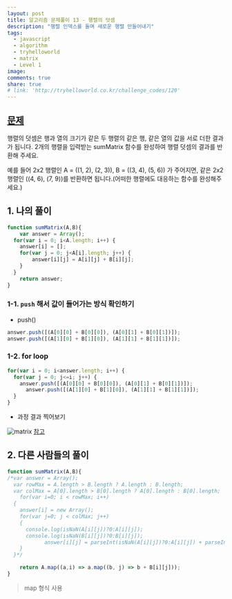 ```yaml
---
layout: post
title: 알고리즘 문제풀이 13 - 행렬의 덧셈
description: "행렬 인덱스를 돌며 새로운 행렬 만들어내기"
tags:
  - javascript
  - algorithm
  - tryhelloworld
  - matrix
  - Level 1
image: 
comments: true
share: true
# link: 'http://tryhelloworld.co.kr/challenge_codes/120'
---
```


<!--![gcd](../../assets/images/emojis/gcd.png){: .center-image}-->

## [문제](http://tryhelloworld.co.kr/challenge_codes/9)

행렬의 덧셈은 행과 열의 크기가 같은 두 행렬의 같은 행, 같은 열의 값을 서로 더한 결과가 됩니다. 2개의 행렬을 입력받는 sumMatrix 함수를 완성하여 행렬 덧셈의 결과를 반환해 주세요.

예를 들어 2x2 행렬인 A = ((1, 2), (2, 3)), B = ((3, 4), (5, 6)) 가 주어지면, 같은 2x2 행렬인 ((4, 6), (7, 9))를 반환하면 됩니다.(어떠한 행렬에도 대응하는 함수를 완성해주세요.)

## 1. 나의 풀이

```javascript
function sumMatrix(A,B){
	var answer = Array();
  for(var i = 0; i<A.length; i++) {
    answer[i] = [];
    for(var j = 0; j<A[i].length; j++) {
    	answer[i][j] = A[i][j] + B[i][j];
    }
  }
	return answer;
}
```
### 1-1. `push` 해서 값이 들어가는 방식 확인하기

* push()
```javascript
answer.push([(A[0][0] + B[0][0]), (A[0][1] + B[0][1])]);
answer.push([(A[1][0] + B[1][0]), (A[1][1] + B[1][1])]);
```

### 1-2. for loop

```javascript
for(var i = 0; i<answer.length; i++) {
  for(var j = 0; j<=i; j++) {
    answer.push([(A[0][0] + B[0][0]), (A[0][1] + B[0][1])]);
	  answer.push([(A[1][0] + B[1][0]), (A[1][1] + B[1][1])]);
  }
}
```

* 과정 결과 찍어보기

![matrix](../../assets/images/study/matrix.png)
[참고](https://wayhome25.github.io/algorithm/2017/02/26/SumMatrix/)

## 2. 다른 사람들의 풀이

```javascript
function sumMatrix(A,B){
/*var answer = Array();
  var rowMax = A.length > B.length ? A.length : B.length;
  var colMax = A[0].length > B[0].length ? A[0].length : B[0].length;
    for(var i=0; i < rowMax; i++)
  {
    answer[i] = new Array();
    for(var j=0; j < colMax; j++)
    {
      console.log(isNaN(A[i][j])?0:A[i][j]);
      console.log(isNaN(B[i][j])?0:B[i][j]);
            answer[i][j] = parseInt(isNaN(A[i][j])?0:A[i][j]) + parseInt(isNaN(B[i][j])?0:B[i][j]);
    }
  }*/

    return A.map((a,i) => a.map((b, j) => b + B[i][j]));
}
```

> map 형식 사용